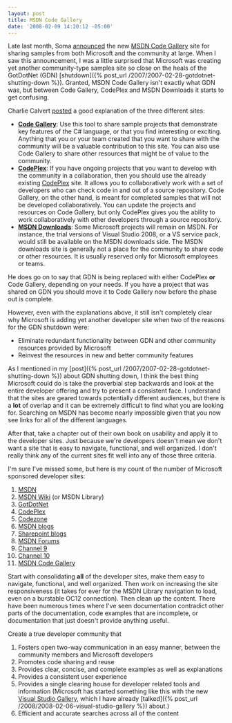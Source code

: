 ```yaml
---
layout: post
title: MSDN Code Gallery
date: '2008-02-09 14:20:12 -05:00'
---
```


Late last month, Soma [announced](http://blogs.msdn.com/somasegar/archive/2008/01/28/msdn-code-gallery-snippets-samples-and-resources.aspx) the new [MSDN Code Gallery](http://code.msdn.microsoft.com/) site for sharing samples from both Microsoft and the community at large. When I saw this announcement, I was a little surprised that Microsoft was creating yet another community-type samples site so close on the heals of the GotDotNet (GDN) [shutdown]({% post_url /2007/2007-02-28-gotdotnet-shutting-down %}). Granted, MSDN Code Gallery isn't exactly what GDN was, but between Code Gallery, CodePlex and MSDN Downloads it starts to get confusing.

Charlie Calvert [posted](http://blogs.msdn.com/charlie/archive/2008/01/28/code-gallery-goes-live-new-site-for-samples.aspx) a good explanation of the three different sites:

*   [**Code Gallery**](http://code.msdn.microsoft.com/): Use this tool to share sample projects that demonstrate key features of the C# language, or that you find interesting or exciting. Anything that you or your team created that you want to share with the community will be a valuable contribution to this site. You can also use Code Gallery to share other resources that might be of value to the community. 
*   [**CodePlex**](http://codeplex.com/): If you have ongoing projects that you want to develop with the community in a collaboration, then you should use the already existing [CodePlex](https://mail.microsoft.com/redir.aspx?C=d6a5d8a1dbf04d328f2085d0216da075&URL=http%3a%2f%2fcodeplex.com%2f) site. It allows you to collaboratively work with a set of developers who can check code in and out of a source repository. Code Gallery, on the other hand, is meant for completed samples that will not be developed collaboratively. You can update the projects and resources on Code Gallery, but only CodePlex gives you the ability to work collaboratively with other developers through a source repository. 
*   **[MSDN Downloads](http://msdn2.microsoft.com/en-us/downloads/default.aspx)**: Some Microsoft projects will remain on MSDN. For instance, the trial versions of Visual Studio 2008, or a VS service pack, would still be available on the MSDN downloads side. The MSDN downloads site is generally not a place for the community to share code or other resources. It is usually reserved only for Microsoft employees or teams.  

He does go on to say that GDN is being replaced with either CodePlex **or** Code Gallery, depending on your needs. If you have a project that was shared on GDN you should move it to Code Gallery now before the phase out is complete.

However, even with the explanations above, it still isn't completely clear why Microsoft is adding yet another developer site when two of the reasons for the GDN shutdown were:

* Eliminate redundant functionality between GDN and other community resources provided by Microsoft
* Reinvest the resources in new and better community features

As I mentioned in my [post]({% post_url /2007/2007-02-28-gotdotnet-shutting-down %}) about GDN shutting down, I think the best thing Microsoft could do is take the proverbial step backwards and look at the entire developer offering and try to present a consistent face. I understand that the sites are geared towards potentially different audiences, but there is a **lot** of overlap and it can be extremely difficult to find what you are looking for. Searching on MSDN has become nearly impossible given that you now see links for all of the different languages.

After that, take a chapter out of their own book on usability and apply it to the developer sites. Just because we're developers doesn't mean we don't want a site that is easy to navigate, functional, and well organized. I don't really think any of the current sites fit well into any of those three criteria.

I'm sure I've missed some, but here is my count of the number of Microsoft sponsored developer sites:

1.  [MSDN](http://msdn2.microsoft.com/)
2.  [MSDN Wiki](http://msdn2.microsoft.com/library) (or MSDN Library) 
3.  [GotDotNet](http://www.gotdotnet.com/)
4.  [CodePlex](http://www.codeplex.com/)
5.  [Codezone](http://www.codezone.com/)
6.  [MSDN blogs](http://blogs.msdn.com/)
7.  [Sharepoint blogs](http://sharepoint.microsoft.com/blogs/default.aspx)
8.  [MSDN Forums](http://forums.microsoft.com/)
9.  [Channel 9](http://channel9.msdn.com/)
10.  [Channel 10](http://on10.net/)
11.  [MSDN Code Gallery](http://code.msdn.microsoft.com/)  

Start with consolidating **all** of the developer sites, make them easy to navigate, functional, and well organized. Then work on increasing the site responsiveness (it takes for ever for the MSDN Library navigation to load, even on a burstable OC12 connection). Then clean up the content. There have been numerous times where I've seen documentation contradict other parts of the documentation, code examples that are incomplete, or documentation that just doesn't provide anything useful.

Create a true developer community that 

1.  Fosters open two-way communication in an easy manner, between the community members and Microsoft developers 
2.  Promotes code sharing and reuse 
3.  Provides clear, concise, and complete examples as well as explanations 
4.  Provides a consistent user experience 
5.  Provides a single clearing house for developer related tools and information (Microsoft has started something like this with the new [Visual Studio Gallery](http://visualstudiogallery.com/Default.aspx), which I have already [talked]({% post_url /2008/2008-02-06-visual-studio-gallery %}) about.) 
6.  Efficient and accurate searches across all of the content
